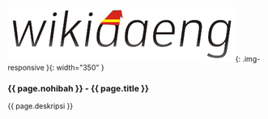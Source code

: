 ---
---

![086](/static/img/hibahcms/086.png){: .img-responsive }{: width="350" }

### {{ page.nohibah }} - {{ page.title }}

{{ page.deskripsi }}
